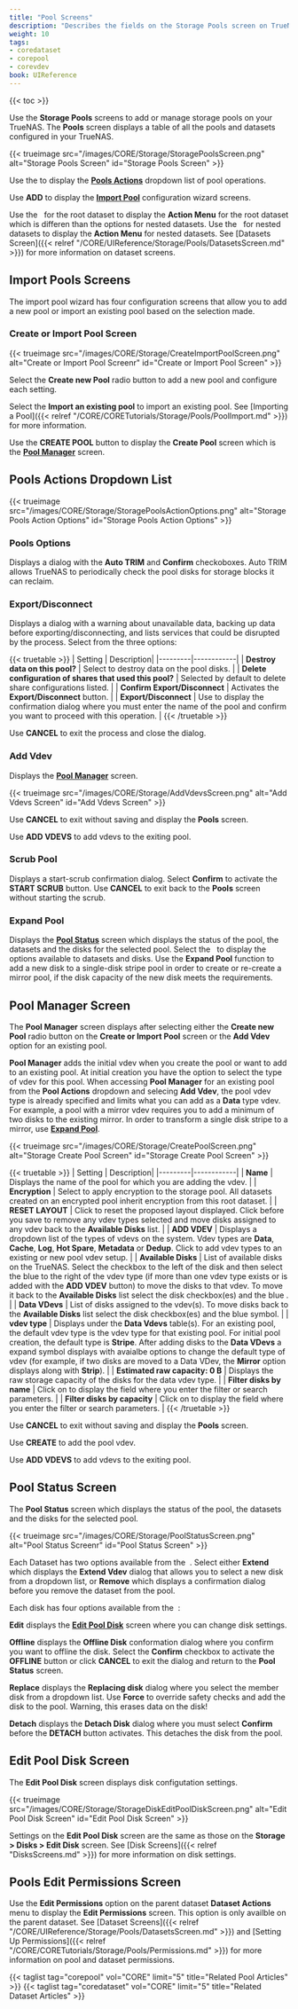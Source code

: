 ```yaml
---
title: "Pool Screens"
description: "Describes the fields on the Storage Pools screen on TrueNAS CORE."
weight: 10
tags:
- coredataset
- corepool
- corevdev
book: UIReference
---
```


{{< toc >}}

Use the **Storage Pools** screens to add or manage storage pools on your TrueNAS. The **Pools** screen displays a table of all the pools and datasets configured in your TrueNAS.

{{< trueimage src="/images/CORE/Storage/StoragePoolsScreen.png" alt="Storage Pools Screen" id="Storage Pools Screen" >}}

Use the <span class="iconify" data-icon="ci:settings-filled"></span> to display the [**Pools Actions**](#pools-actions-dropdown-list) dropdown list of pool operations.

Use **ADD** to display the [**Import Pool**](#import-pools-screens) configuration wizard screens.

Use the <i class="fa fa-ellipsis-v" aria-hidden="true" title="Options"></i>&nbsp; for the root dataset to display the **Action Menu** for the root dataset which is differen than the options for nested datasets.
Use the <i class="fa fa-ellipsis-v" aria-hidden="true" title="Options"></i>&nbsp; for nested datasets to display the **Action Menu** for nested datasets.
See [Datasets Screen]({{< relref "/CORE/UIReference/Storage/Pools/DatasetsScreen.md" >}}) for more information on dataset screens.

## Import Pools Screens

The import pool wizard has four configuration screens that allow you to add a new pool or import an existing pool based on the selection made.

### Create or Import Pool Screen

{{< trueimage src="/images/CORE/Storage/CreateImportPoolScreen.png" alt="Create or Import Pool Screenr" id="Create or Import Pool Screen" >}}

Select the **Create new Pool** radio button to add a new pool and configure each setting.

Select the **Import an existing pool** to import an existing pool. See [Importing a Pool]({{< relref "/CORE/CORETutorials/Storage/Pools/PoolImport.md" >}}) for more information.

Use the **CREATE POOL** button to display the **Create Pool** screen which is the [**Pool Manager**](#pool-manager-screen) screen.

## Pools Actions Dropdown List

{{< trueimage src="/images/CORE/Storage/StoragePoolsActionOptions.png" alt="Storage Pools Action Options" id="Storage Pools Action Options" >}}

### Pools Options

Displays a dialog with the **Auto TRIM** and **Confirm** checkoboxes. Auto TRIM allows TrueNAS to periodically check the pool disks for storage blocks it can reclaim.

### Export/Disconnect

Displays a dialog with a warning about unavailable data, backing up data before exporting/disconnecting, and lists services that could be disrupted by the process. Select from the three options:

{{< truetable >}}
| Setting | Description|
|---------|------------|
| **Destroy data on this pool?** | Select to destroy data on the pool disks. |
| **Delete configuration of shares that used this pool?** | Selected by default to delete share configurations listed. |
| **Confirm Export/Disconnect** | Activates the **Export/Disconnect** button. |
| **Export/Disconnect** | Use to display the confirmation dialog where you must enter the name of the pool and confirm you want to proceed with this operation. |
{{< /truetable >}}

Use **CANCEL** to exit the process and close the dialog.

### Add Vdev

Displays the [**Pool Manager**](#pool-manager-screen) screen.

{{< trueimage src="/images/CORE/Storage/AddVdevsScreen.png" alt="Add Vdevs Screen" id="Add Vdevs Screen" >}}

Use **CANCEL** to exit without saving and display the **Pools** screen.

Use **ADD VDEVS** to add vdevs to the exiting pool.

### Scrub Pool

Displays a start-scrub confirmation dialog. Select **Confirm** to activate the **START SCRUB** button. Use **CANCEL** to exit back to the **Pools** screen without starting the scrub.

### Expand Pool

Displays the [**Pool Status**](#pool-status-screen) screen which displays the status of the pool, the datasets and the disks for the selected pool. Select the <i class="fa fa-ellipsis-v" aria-hidden="true" title="Options"></i>&nbsp; to display the options available to datasets and disks.
Use the **Expand Pool** function to add a new disk to a single-disk stripe pool in order to create or re-create a mirror pool, if the disk capacity of the new disk meets the requirements.

## Pool Manager Screen

The **Pool Manager** screen displays after selecting either the **Create new Pool** radio button on the **Create or Import Pool** screen or the **Add Vdev** option for an existing pool.

**Pool Manager** adds the initial vdev when you create the pool or want to add to an existing pool.
At initial creation you have the option to select the type of vdev for this pool.
When accessing **Pool Manager** for an existing pool from the **Pool Actions** dropdown and selecing **Add Vdev**, the pool vdev type is already specified and limits what you can add as a **Data** type vdev. For example, a pool with a mirror vdev requires you to add a minimum of two disks to the existing mirror. In order to transform a single disk stripe to a mirror, use [**Expand Pool**](#expand-pool).

{{< trueimage src="/images/CORE/Storage/CreatePoolScreen.png" alt="Storage Create Pool Screen" id="Storage Create Pool Screen" >}}

{{< truetable >}}
| Setting | Description|
|---------|------------|
| **Name** | Displays the name of the pool for which you are adding the vdev. |
| **Encryption** | Select to apply encryption to the storage pool. All datasets created on an encrypted pool inherit encryption from this root dataset. |
| **RESET LAYOUT** | Click to reset the proposed layout displayed. Click before you save to remove any vdev types selected and move disks assigned to any vdev back to the **Available Disks** list. |
| **ADD VDEV** | Displays a dropdown list of the types of vdevs on the system. Vdev types are **Data**, **Cache**, **Log**, **Hot Spare**, **Metadata** or **Dedup**. Click to add vdev types to an existing or new pool vdev setup. |
| **Available Disks** | List of available disks on the TrueNAS. Select the checkbox to the left of the disk and then select the blue <span class="iconify" data-icon="bytesize:arrow-right"></span> to the right of the vdev type (if more than one vdev type exists or is added with the **ADD VDEV** button) to move the disks to that vdev. To move it back to the **Available Disks** list select the disk checkbox(es) and the blue <span class="iconify" data-icon="bytesize:arrow-left"></span>. |
| **Data VDevs** | List of disks assigned to the vdev(s). To move disks back to the **Available Disks** list select the disk checkbox(es) and the blue <span class="iconify" data-icon="bytesize:arrow-left"></span> symbol. |
| **vdev type** | Displays under the **Data Vdevs** table(s). For an existing pool, the default vdev type is the vdev type for that existing pool. For initial pool creation, the default type is **Stripe**. After adding disks to the **Data VDevs** a <span class="iconify" data-icon="bxs:down-arrow"></span> expand symbol displays with avaialbe options to change the default type of vdev (for example, if two disks are moved to a Data VDev, the **Mirror** option displays along with **Strip**). |
| **Estimated raw capacity: 0 B** | Displays the raw storage capacity of the disks for the data vdev type.  |
| **Filter disks by name** | Click on to display the field where you enter the filter or search parameters. |
| **Filter disks by capacity** | Click on to display the field where you enter the filter or search parameters. |
{{< /truetable >}}

Use **CANCEL** to exit without saving and display the **Pools** screen.

Use **CREATE** to add the pool vdev.

Use **ADD VDEVS** to add vdevs to the exiting pool.

## Pool Status Screen

The **Pool Status** screen which displays the status of the pool, the datasets and the disks for the selected pool.

{{< trueimage src="/images/CORE/Storage/PoolStatusScreen.png" alt="Pool Status Screenr" id="Pool Status Screen" >}}

Each Dataset has two options available from the <i class="fa fa-ellipsis-v" aria-hidden="true" title="Options"></i>&nbsp;. Select either **Extend** which displays the **Extend Vdev** dialog that allows you to select a new disk from a dropdown list, or **Remove** which displays a confirmation dialog before you remove the dataset from the pool.

Each disk has four options available from the <i class="fa fa-ellipsis-v" aria-hidden="true" title="Options"></i>&nbsp;:

**Edit** displays the [**Edit Pool Disk**](#edit-pool-disk-screen) screen where you can change disk settings.

**Offline** displays the **Offline Disk** conformation dialog where you confirm you want to offline the disk. Select the **Confirm** checkbox to activate the **OFFLINE** button or click **CANCEL** to exit the dialog and return to the **Pool Status** screen.

**Replace** displays the **Replacing disk** dialog where you select the member disk from a dropdown list. Use **Force** to override safety checks and add the disk to the pool. Warning, this erases data on the disk!

**Detach** displays the **Detach Disk** dialog where you must select **Confirm** before the **DETACH** button activates. This detaches the disk from the pool.

## Edit Pool Disk Screen

The **Edit Pool Disk** screen displays disk configutation settings.

{{< trueimage src="/images/CORE/Storage/StorageDiskEditPoolDiskScreen.png" alt="Edit Pool Disk Screen" id="Edit Pool Disk Screen" >}}

Settings on the **Edit Pool Disk** screen are the same as those on the **Storage > Disks > Edit Disk** screen. See [Disk Screens]({{< relref "DisksScreens.md" >}}) for more information on disk settings.

## Pools Edit Permissions Screen

Use the **Edit Permissions** option on the parent dataset **Dataset Actions** menu to display the **Edit Permissions** screen. This option is only availble on the parent dataset. See [Dataset Screens]({{< relref "/CORE/UIReference/Storage/Pools/DatasetsScreen.md" >}}) and [Setting Up Permissions]({{< relref "/CORE/CORETutorials/Storage/Pools/Permissions.md" >}}) for more information on pool and dataset permissions.

{{< taglist tag="corepool" vol="CORE" limit="5" title="Related Pool Articles" >}}
{{< taglist tag="coredataset" vol="CORE" limit="5" title="Related Dataset Articles" >}}
